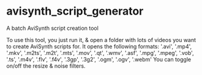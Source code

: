 # avisynth_script_generator
A batch AviSynth script creation tool

To use this tool, you just run it, & open a folder with lots of videos you want to create AviSynth scripts for. It opens the following formats:
'.avi', '.mp4', '.mkv', '.m2ts', '.m2t', '.mts', '.mov', '.qt', '.wmv', '.asf', '.mpg', '.mpeg', '.vob', '.ts', '.m4v', '.flv', '.f4v', '.3gp', '.3g2', '.ogm', '.ogv', '.webm'
You can toggle on/off the resize & noise filters.